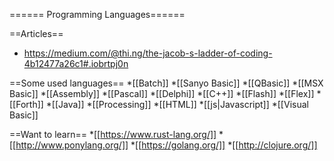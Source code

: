 ====== Programming Languages======

==Articles==
* https://medium.com/@thi.ng/the-jacob-s-ladder-of-coding-4b12477a26c1#.iobrtpj0n

==Some used languages==
*[[Batch]]
*[[Sanyo Basic]]
*[[QBasic]]
*[[MSX Basic]]
*[[Assembly]]
*[[Pascal]]
*[[Delphi]]
*[[C++]]
*[[Flash]]
*[[Flex]]
*[[Forth]]
*[[Java]]
*[[Processing]]
*[[HTML]]
*[[js|Javascript]]
*[[Visual Basic]]

==Want to learn==
*[[https://www.rust-lang.org/]]
*[[http://www.ponylang.org/]]
*[[https://golang.org/]]
*[[http://clojure.org/]]